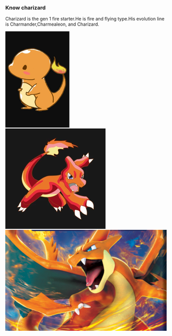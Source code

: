### Know charizard
Charizard is the gen 1 fire starter.He is fire and flying type.His evolution line is Charmander,Charmealeon, and Charizard.

<img src="Cute_charmander.jpg" height="300" width="200"/>
<img src="Charmeleon.webp"/>
<img src="Charizard.png"/>
